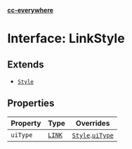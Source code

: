 [**cc-everywhere**](../../../../../index.md)

<HorizontalLine />

# Interface: LinkStyle

## Extends

- [`Style`](style.md)

## Properties

| Property | Type | Overrides |
| ------ | ------ | ------ |
| `uiType` | [`LINK`](../enumerations/export-option-ui.md#link) | [`Style`](style.md).[`uiType`](style.md#uitype) |

